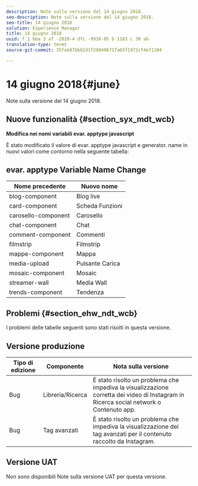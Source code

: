 ```yaml
---
description: Note sulla versione del 14 giugno 2018.
seo-description: Note sulla versione del 14 giugno 2018.
seo-title: 14 giugno 2018
solution: Experience Manager
title: 14 giugno 2018
uuid: f 1 bba 3 af -2020-4 dfc -9938-05 b 1183 c 30 ab
translation-type: tm+mt
source-git-commit: 35feb87bb82d1f298496717a65f1972cf4e71104

---
```



# 14 giugno 2018{#june}

Note sulla versione del 14 giugno 2018.

## Nuove funzionalità {#section_syx_mdt_wcb}

**Modifica nei nomi variabili evar. apptype javascript**

È stato modificato il valore di evar. apptype javascript e generator. name in nuovi valori come contorno nella seguente tabella:

## evar. apptype Variable Name Change

| Nome precedente | Nuovo nome |
|---|---|
| blog-component | Blog live |
| card-component | Scheda Funzioni |
| carosello-component | Carosello |
| chat-component | Chat |
| comment-component | Commenti |
| filmstrip | Filmstrip |
| mappe-component | Mappa |
| media-upload | Pulsante Carica |
| mosaic-component | Mosaic |
| streamer-wall | Media Wall |
| trends-component | Tendenza |

## Problemi {#section_ehw_ndt_wcb}

I problemi delle tabelle seguenti sono stati risolti in questa versione.

## Versione produzione

| **Tipo di edizione** | **Componente** | **Nota sulla versione** |
|---|---|---|
| Bug | Libreria/Ricerca | È stato risolto un problema che impediva la visualizzazione corretta dei video di Instagram in Ricerca social network o Contenuto app. |
| Bug | Tag avanzati | È stato risolto un problema che impediva la visualizzazione dei tag avanzati per il contenuto raccolto da Instagram. |

## Versione UAT

Non sono disponibili Note sulla versione UAT per questa versione.
